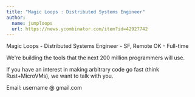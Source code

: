 ```yaml
---
title: "Magic Loops : Distributed Systems Engineer"
author:
  name: jumploops
  url: https://news.ycombinator.com/item?id=42927742
---
```

Magic Loops - Distributed Systems Engineer - SF, Remote OK - Full-time

We&#x27;re building the tools that the next 200 million programmers will use.

If you have an interest in making arbitrary code go fast (think Rust+MicroVMs), we want to talk with you.

Email: username @ gmail.com
<JobApplication />
